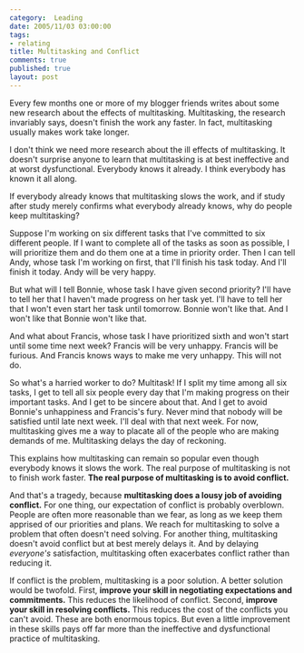 ```yaml
--- 
category:  Leading
date: 2005/11/03 03:00:00
tags: 
- relating
title: Multitasking and Conflict
comments: true
published: true
layout: post
---
```


<p>Every few months one or more of my blogger friends writes about some new research about the effects of multitasking.  Multitasking, the research invariably says, doesn't finish the work any faster.  In fact, multitasking usually makes work take longer.</p>
<p>I don't think we need more research about the ill effects of multitasking.  It doesn't surprise anyone to learn that multitasking is at best ineffective and at worst dysfunctional.  Everybody knows it already.  I think everybody has known it all along.</p>
<p>If everybody already knows that multitasking slows the work, and if study after study merely confirms what everybody already knows, why do people keep multitasking?</p>
<p>Suppose I'm working on six different tasks that I've committed to six different people.  If I want to complete all of the tasks as soon as possible, I will prioritize them and do them one at a time in priority order.  Then I can tell Andy, whose task I'm working on first, that I'll finish his task today.  And I'll finish it today.  Andy will be very happy.</p>
<p>But what will I tell Bonnie, whose task I have given second priority?  I'll have to tell her that I haven't made progress on her task yet.  I'll have to tell her that I won't even start her task until tomorrow.  Bonnie won't like that.  And I won't like that Bonnie won't like that.</p>
<p>And what about Francis, whose task I have prioritized sixth and won't start until some time next week?  Francis will be very unhappy.  Francis will be furious.  And Francis knows ways to make me very unhappy.  This will not do.</p>
<p>So what's a harried worker to do?  Multitask!  If I split my time among all six tasks, I get to tell all six people every day that I'm making progress on their important tasks.  And I get to be sincere about that.  And I get to avoid Bonnie's unhappiness and Francis's fury.  Never mind that nobody will be satisfied until late next week.  I'll deal with that next week.  For now, multitasking gives me a way to placate all of the people who are making demands of me.  Multitasking delays the day of reckoning.</p>
<p>This explains how multitasking can remain so popular even though everybody knows it slows the work.  The real purpose of multitasking is not to finish work faster.  <strong>The real purpose of multitasking is to avoid conflict.</strong>
</p>
<p>And that's a tragedy, because <strong>multitasking does a lousy job of avoiding conflict.</strong>  For one thing, our expectation of conflict is probably overblown.  People are often more reasonable than we fear, as long as we keep them apprised of our priorities and plans.  We reach for multitasking to solve a problem that often doesn't need solving.  For another thing, multitasking doesn't avoid conflict but at best merely delays it.  And by delaying <em>everyone's</em> satisfaction, multitasking often exacerbates conflict rather than reducing it.</p>
<p>If conflict is the problem, multitasking is a poor solution.  A better solution would be twofold.  First, <strong>improve your skill in negotiating expectations and commitments.</strong>  This reduces the likelihood of conflict.  Second, <strong>improve your skill in resolving conflicts.</strong>  This reduces the cost of the conflicts you can't avoid.  These are both enormous topics.  But even a little improvement in these skills pays off far more than the ineffective and dysfunctional practice of multitasking.</p>
